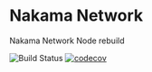 # Nakama Network
Nakama Network Node rebuild

![Build Status](https://codebuild.us-east-2.amazonaws.com/badges?uuid=eyJlbmNyeXB0ZWREYXRhIjoiRkxJdTZaN0xLUUQyTlF4VEVpUUEwdGYrNHBzdDZhMzhlaFJZTFJwSzRGZUtMdnlCVitvUkRDeWh1S0Rjc0YrSzhYSFZIYnI5eGdSUXNXVnFlTU96Y1YwPSIsIml2UGFyYW1ldGVyU3BlYyI6IlA1Q3c0c3o4UnQzaTR4YTYiLCJtYXRlcmlhbFNldFNlcmlhbCI6MX0%3D&branch=master) [![codecov](https://codecov.io/gh/RoboCafaz/NakamaNode/branch/master/graph/badge.svg?token=jbW4QzbWUj)](https://codecov.io/gh/RoboCafaz/NakamaNode)
